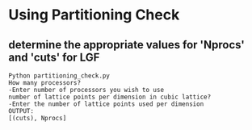 # Using Partitioning Check
## determine the appropriate values for 'Nprocs' and 'cuts' for LGF

```Shell
Python partitioning_check.py
How many processors?
-Enter number of processors you wish to use
number of lattice points per dimension in cubic lattice?
-Enter the number of lattice points used per dimension
OUTPUT:
[(cuts), Nprocs]
```
